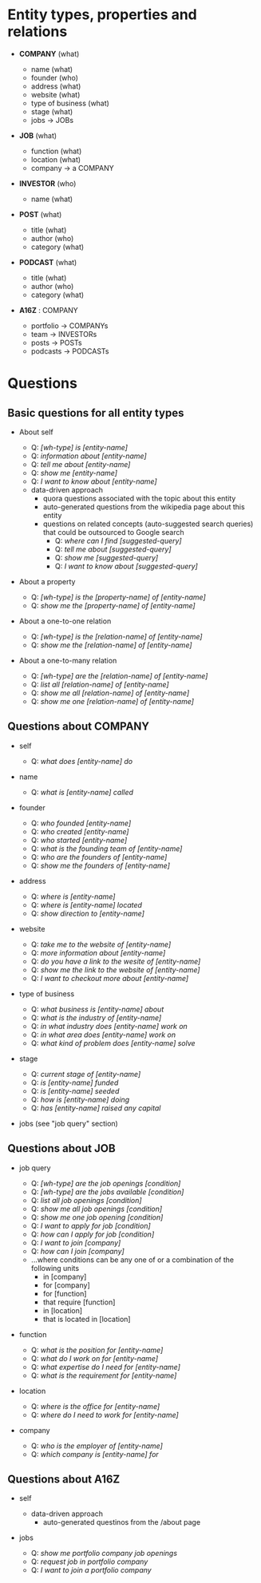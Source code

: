 # Entity types, properties and relations

* **COMPANY** (what)
  * name (what)
  * founder (who)
  * address (what)
  * website (what)
  * type of business (what)
  * stage (what)
  * jobs -> JOBs

* **JOB** (what)
  * function (what)
  * location (what)
  * company -> a COMPANY

* **INVESTOR** (who)
  * name (what)

* **POST** (what)
  * title (what)
  * author (who)
  * category (what)

* **PODCAST** (what)
  * title (what)
  * author (who)
  * category (what)

* **A16Z** : COMPANY
  * portfolio -> COMPANYs
  * team -> INVESTORs
  * posts -> POSTs
  * podcasts -> PODCASTs

# Questions 

## Basic questions for all entity types

* About self
  * Q: *[wh-type] is [entity-name]*
  * Q: *information about [entity-name]*
  * Q: *tell me about [entity-name]*
  * Q: *show me [entity-name]*
  * Q: *I want to know about [entity-name]*
  * data-driven approach
    * quora questions associated with the topic about this entity
    * auto-generated questions from the wikipedia page about this entity
    * questions on related concepts (auto-suggested search queries) that could be outsourced to Google search
      * Q: *where can I find [suggested-query]*
      * Q: *tell me about [suggested-query]*
      * Q: *show me [suggested-query]*
      * Q: *I want to know about [suggested-query]*

* About a property
  * Q: *[wh-type] is the [property-name] of [entity-name]*
  * Q: *show me the [property-name] of [entity-name]*

* About a one-to-one relation
  * Q: *[wh-type] is the [relation-name] of [entity-name]*
  * Q: *show me the [relation-name] of [entity-name]*

* About a one-to-many relation
  * Q: *[wh-type] are the [relation-name] of [entity-name]*
  * Q: *list all [relation-name] of [entity-name]*
  * Q: *show me all [relation-name] of [entity-name]*
  * Q: *show me one [relation-name] of [entity-name]*


## Questions about COMPANY 

* self
  * Q: *what does [entity-name] do*

* name
  * Q: *what is [entity-name] called*

* founder
  * Q: *who founded [entity-name]*
  * Q: *who created [entity-name]*
  * Q: *who started [entity-name]*
  * Q: *what is the founding team of [entity-name]*
  * Q: *who are the founders of [entity-name]*
  * Q: *show me the founders of [entity-name]*

* address
  * Q: *where is [entity-name]*
  * Q: *where is [entity-name] located*
  * Q: *show direction to [entity-name]*

* website
  * Q: *take me to the website of [entity-name]*
  * Q: *more information about [entity-name]*
  * Q: *do you have a link to the wesite of [entity-name]*
  * Q: *show me the link to the website of [entity-name]*
  * Q: *I want to checkout more about [entity-name]*

* type of business
  * Q: *what business is [entity-name] about*
  * Q: *what is the industry of [entity-name]*
  * Q: *in what industry does [entity-name] work on*
  * Q: *in what area does [entity-name] work on*
  * Q: *what kind of problem does [entity-name] solve*

* stage
  * Q: *current stage of [entity-name]*
  * Q: *is [entity-name] funded*
  * Q: *is [entity-name] seeded*
  * Q: *how is [entity-name] doing*
  * Q: *has [entity-name] raised any capital*

* jobs (see "job query" section)

## Questions about JOB

* job query
  * Q: *[wh-type] are the job openings [condition]*
  * Q: *[wh-type] are the jobs available [condition]*
  * Q: *list all job openings [condition]*
  * Q: *show me all job openings [condition]*
  * Q: *show me one job opening [condition]*
  * Q: *I want to apply for job [condition]*
  * Q: *how can I apply for job [condition]*
  * Q: *I want to join [company]*
  * Q: *how can I join [company]*
  * ...where conditions can be any one of or a combination of the following units
    * in [company]
    * for [company]
    * for [function]
    * that require [function]
    * in [location]
    * that is located in [location]

* function
  * Q: *what is the position for [entity-name]*
  * Q: *what do I work on for [entity-name]*
  * Q: *what expertise do I need for [entity-name]*
  * Q: *what is the requirement for [entity-name]*

* location
  * Q: *where is the office for [entity-name]*
  * Q: *where do I need to work for [entity-name]*

* company
  * Q: *who is the employer of [entity-name]*
  * Q: *which company is [entity-name] for*

## Questions about A16Z

* self
  * data-driven approach
    * auto-generated questinos from the /about page

* jobs
  * Q: *show me portfolio company job openings*
  * Q: *request job in portfolio company*
  * Q: *I want to join a portfolio company*

